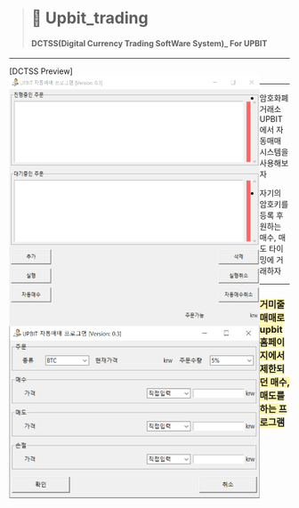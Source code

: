 ># 🎁 Upbit_trading
>#### DCTSS(Digital Currency Trading SoftWare System)_ For UPBIT
---

[DCTSS Preview]<img src="./mainView.png" width ="450" height ="450" align='left'>

---

<img src="./subView.png" width ="450" align='left'>


+ 암호화폐 거래소 UPBIT에서 자동매매 시스템을 사용해보자

+ 자기의 암호키를 등록 후 원하는 매수, 매도 타이밍에 거래하자

---

### <span style='background-color: #fff5b1'> **거미줄 매매로 upbit 홈페이지에서 제한되던 매수, 매도를 하는 프로그램** </span>
